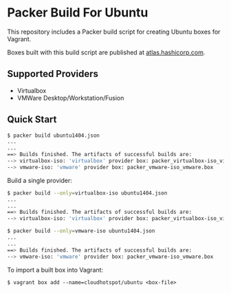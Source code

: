 # Packer Build For Ubuntu

This repository includes a Packer build script for creating Ubuntu boxes for Vagrant.

Boxes built with this build script are published at <a href="https://atlas.hashicorp.com/cloudhotspot/boxes/ubuntu" target="_blank">atlas.hashicorp.com</a>. 

## Supported Providers

- Virtualbox
- VMWare Desktop/Workstation/Fusion

## Quick Start

```bash
$ packer build ubuntu1404.json
...
...
==> Builds finished. The artifacts of successful builds are:
--> virtualbox-iso: 'virtualbox' provider box: packer_virtualbox-iso_virtualbox.box
--> vmware-iso: 'vmware' provider box: packer_vmware-iso_vmware.box 
```

Build a single provider:

```bash
$ packer build --only=virtualbox-iso ubuntu1404.json
...
...
==> Builds finished. The artifacts of successful builds are:
--> virtualbox-iso: 'virtualbox' provider box: packer_virtualbox-iso_virtualbox.box
```

```bash
$ packer build --only=vmware-iso ubuntu1404.json
...
...
==> Builds finished. The artifacts of successful builds are:
--> vmware-iso: 'vmware' provider box: packer_vmware-iso_vmware.box 
```

To import a built box into Vagrant:

`$ vagrant box add --name=cloudhotspot/ubuntu <box-file>`
